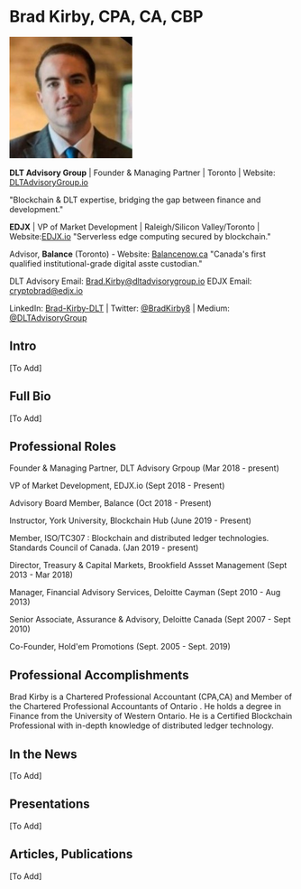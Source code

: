 # Brad Kirby, CPA, CA, CBP   

![AAW](https://github.com/bradkirby85/bio/blob/master/Pics/BradKirby2.jpg)

<b>DLT Advisory Group</b> | Founder & Managing Partner | Toronto | Website: [DLTAdvisoryGroup.io](https://dltadvisorygroup.io) 

"Blockchain & DLT expertise, bridging the gap between finance and development." 

<b>EDJX</b> | VP of Market Development | Raleigh/Silicon Valley/Toronto | Website:[EDJX.io](https://edjx.io) 
"Serverless edge computing secured by blockchain."
  
Advisor, <b>Balance</b> (Toronto) - Website: [Balancenow.ca](https://balancenow.ca/custody)
"Canada's first qualified institutional-grade digital asste custodian."

DLT Advisory Email: [Brad.Kirby@dltadvisorygroup.io](mailto:brad.kirby@dltadvisorygroup.io) 
EDJX Email: [cryptobrad@edjx.io](mailto:brad@edjx.io) 

LinkedIn: [Brad-Kirby-DLT](https://LinkedIn.com/in/brad-kirby-dlt) | Twitter: [@BradKirby8](https://twitter.com/bradkirby8) | Medium:  [@DLTAdvisoryGroup](https://medium.com/@dltadvisorygroup) 

## Intro

[To Add]

## Full Bio

[To Add]

## Professional Roles

Founder & Managing Partner, DLT Advisory Grpoup (Mar 2018 - present)

VP of Market Development, EDJX.io (Sept 2018 - Present)

Advisory Board Member, Balance (Oct 2018 - Present)

Instructor, York University, Blockchain Hub (June 2019 - Present)

Member, ISO/TC307 : Blockchain and distributed ledger technologies. Standards Council of Canada. (Jan 2019 - present)

Director, Treasury & Capital Markets, Brookfield Assset Management (Sept 2013 - Mar 2018)

Manager, Financial Advisory Services, Deloitte Cayman (Sept 2010 - Aug 2013)

Senior Associate, Assurance & Advisory, Deloitte Canada (Sept 2007 - Sept 2010)

Co-Founder, Hold'em Promotions (Sept. 2005 - Sept. 2019)

## Professional Accomplishments

Brad Kirby is a Chartered Professional Accountant (CPA,CA) and Member of the Chartered Professional Accountants of Ontario <Canada>. He holds a degree in Finance from the University of Western Ontario. He is a Certified Blockchain Professional with in-depth knowledge of distributed ledger technology.
  
## In the News

[To Add]

## Presentations

[To Add]

## Articles, Publications

[To Add]


